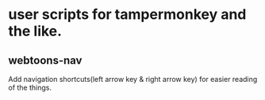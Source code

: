 # user scripts for tampermonkey and the like.

## webtoons-nav
Add navigation shortcuts(left arrow key & right arrow key) for easier reading of the things.
